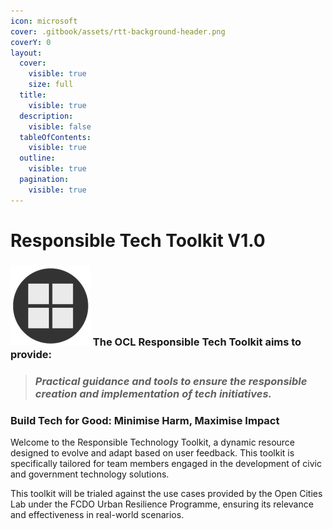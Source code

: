 ```yaml
---
icon: microsoft
cover: .gitbook/assets/rtt-background-header.png
coverY: 0
layout:
  cover:
    visible: true
    size: full
  title:
    visible: true
  description:
    visible: false
  tableOfContents:
    visible: true
  outline:
    visible: true
  pagination:
    visible: true
---
```


# Responsible Tech Toolkit V1.0

### <img src=".gitbook/assets/icon-w-kit.png" alt="https://www.notion.so/icons/forward_lightgray.svg" data-size="line"> The OCL **Responsible Tech Toolkit** aims to provide:

> ### _Practical guidance and tools to ensure the responsible creation and implementation of tech initiatives._

### **Build Tech for Good: Minimise Harm, Maximise Impact**

Welcome to the Responsible Technology Toolkit, a dynamic resource designed to evolve and adapt based on user feedback. This toolkit is specifically tailored for team members engaged in the development of civic and government technology solutions.

This toolkit will be trialed against the use cases provided by the Open Cities Lab under the FCDO Urban Resilience Programme, ensuring its relevance and effectiveness in real-world scenarios.
